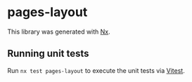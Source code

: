 # pages-layout

This library was generated with [Nx](https://nx.dev).

## Running unit tests

Run `nx test pages-layout` to execute the unit tests via [Vitest](https://vitest.dev/).
